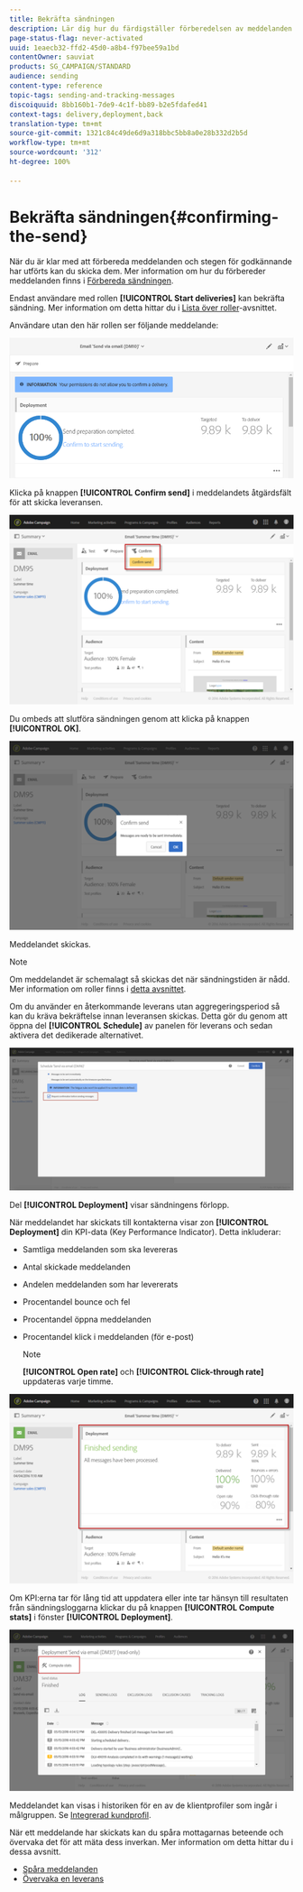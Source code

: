 ```yaml
---
title: Bekräfta sändningen
description: Lär dig hur du färdigställer förberedelsen av meddelanden.
page-status-flag: never-activated
uuid: 1eaecb32-ffd2-45d0-a8b4-f97bee59a1bd
contentOwner: sauviat
products: SG_CAMPAIGN/STANDARD
audience: sending
content-type: reference
topic-tags: sending-and-tracking-messages
discoiquuid: 8bb160b1-7de9-4c1f-bb89-b2e5fdafed41
context-tags: delivery,deployment,back
translation-type: tm+mt
source-git-commit: 1321c84c49de6d9a318bbc5bb8a0e28b332d2b5d
workflow-type: tm+mt
source-wordcount: '312'
ht-degree: 100%

---
```



# Bekräfta sändningen{#confirming-the-send}

När du är klar med att förbereda meddelanden och stegen för godkännande har utförts kan du skicka dem. Mer information om hur du förbereder meddelanden finns i [Förbereda sändningen](../../sending/using/preparing-the-send.md).

Endast användare med rollen **[!UICONTROL Start deliveries]** kan bekräfta sändning. Mer information om detta hittar du i [Lista över roller](../../administration/using/list-of-roles.md)-avsnittet.

Användare utan den här rollen ser följande meddelande:

![](assets/confirm_delivery_2.png)

Klicka på knappen **[!UICONTROL Confirm send]** i meddelandets åtgärdsfält för att skicka leveransen.

![](assets/confirm_delivery.png)

Du ombeds att slutföra sändningen genom att klicka på knappen **[!UICONTROL OK]**.

![](assets/confirm_delivery1.png)

Meddelandet skickas.

>[!NOTE]
>
>Om meddelandet är schemalagt så skickas det när sändningstiden är nådd. Mer information om roller finns i [detta avsnittet](../../sending/using/about-scheduling-messages.md).

Om du använder en återkommande leverans utan aggregeringsperiod så kan du kräva bekräftelse innan leveransen skickas. Detta gör du genom att öppna del **[!UICONTROL Schedule]** av panelen för leverans och sedan aktivera det dedikerade alternativet.

![](assets/confirmation_recurring_deliveries.png)

Del **[!UICONTROL Deployment]** visar sändningens förlopp.

När meddelandet har skickats till kontakterna visar zon **[!UICONTROL Deployment]** din KPI-data (Key Performance Indicator). Detta inkluderar:

* Samtliga meddelanden som ska levereras
* Antal skickade meddelanden
* Andelen meddelanden som har levererats
* Procentandel bounce och fel
* Procentandel öppna meddelanden
* Procentandel klick i meddelanden (för e-post)

   >[!NOTE]
   >
   >**[!UICONTROL Open rate]** och **[!UICONTROL Click-through rate]** uppdateras varje timme.

![](assets/sending_delivery.png)

Om KPI:erna tar för lång tid att uppdatera eller inte tar hänsyn till resultaten från sändningsloggarna klickar du på knappen **[!UICONTROL Compute stats]** i fönster **[!UICONTROL Deployment]**.

![](assets/sending_delivery7.png)

Meddelandet kan visas i historiken för en av de klientprofiler som ingår i målgruppen.  Se [Integrerad kundprofil](../../audiences/using/integrated-customer-profile.md).

När ett meddelande har skickats kan du spåra mottagarnas beteende och övervaka det för att mäta dess inverkan.  Mer information om detta hittar du i dessa avsnitt.

* [Spåra meddelanden](../../sending/using/tracking-messages.md)
* [Övervaka en leverans](../../sending/using/monitoring-a-delivery.md)


